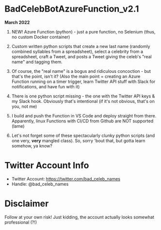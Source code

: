 # BadCelebBotAzureFunction_v2.1

**March 2022**

1) NEW! Azure Function (python) - just a pure function, no Selenium (thus, no custom Docker container)
2) Custom written python scripts that create a new last name (randomly combined syllables from a spreadsheet), select a celebrity from a spreadsheet, craft a Tweet, and posts a Tweet giving the celeb's "real name" and tagging them. 
3) Of course, the "real name" is a bogus and ridiculous concoction - but that's the point, isn't it? (Also the main point = creating an Azure Function running on a timer trigger, learn Twitter API stuff with Slack for notifications, and have fun with it)
4) There is one python script missing - the one with the Twitter API keys & my Slack hook. Obviously that's intentional (if it's not obvious, that's on you, not me) 
5) I build and push the Function in VS Code and deploy straight from there. Apparently, linux Functions with CI/CD from Github are NOT supported (lame)

6) Let's not forget some of these spectacularly clunky python scripts (and one very, **very** mangled class). So, sorry 'bout that, but gotta learn somehow, ya know?


# Twitter Account Info

- Twitter Account: https://twitter.com/bad_celeb_names
- Handle: @bad_celeb_names


# Disclaimer
Follow at your own risk! Just kidding, the account actually looks somewhat professional (?!)